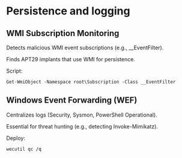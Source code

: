 # Persistence and logging

## WMI Subscription Monitoring

Detects malicious WMI event subscriptions (e.g., __EventFilter).

Finds APT29 implants that use WMI for persistence.

Script:

```
Get-WmiObject -Namespace root\Subscription -Class __EventFilter
```

## Windows Event Forwarding (WEF)

Centralizes logs (Security, Sysmon, PowerShell Operational).

Essential for threat hunting (e.g., detecting Invoke-Mimikatz).

Deploy:

```
wecutil qc /q
```
